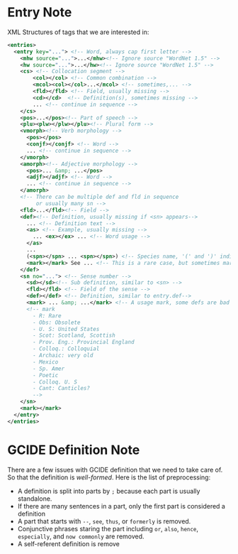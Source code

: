 # Entry Note
XML Structures of tags that we are interested in:

```xml
<entries>
  <entry key="..."> <!-- Word, always cap first letter -->
    <mhw source="...">...</mhw><!-- Ignore source "WordNet 1.5" -->
    <hw source="...">...</hw><!-- Ignore source "WordNet 1.5" -->
    <cs> <!-- Collocation segment -->
    	<col></col> <!-- Common combination -->
      	<mcol><col></col>...</mcol> <!-- sometimes,... -->
      	<fld></fld> <!-- Field, usually missing -->
      	<cd></cd>  <!-- Definition(s), sometimes missing -->
      	... <!-- continue in sequence -->
    </cs>
    <pos>...</pos><!-- Part of speech -->
    <plu><plw></plw></plu><!-- Plural form -->
    <vmorph><!-- Verb morphology -->
      <pos></pos>
      <conjf></conjf> <!-- Word -->
      ... <!-- continue in sequence -->
    </vmorph>
    <amorph><!-- Adjective morphology -->
      <pos>... &amp; ...</pos>
      <adjf></adjf> <!-- Word -->
      ... <!-- continue in sequence -->
    </amorph>
    <!-- There can be multiple def and fld in sequence
         or usually many sn -->
    <fld>...</fld><!-- Field -->
    <def><!-- Definition, usually missing if <sn> appears-->
      ... <!-- Definition text -->
      <as> <!-- Example, usually missing -->
        ... <ex></ex> ... <!-- Word usage -->
      </as>
      ...
      (<spn></spn> ... <spn></spn>) <!-- Species name, '(' and ')' indicates optional -->
      <mark></mark> See ... <!-- This is a rare case, but sometimes mark appears here and followed by "See ..." -->
    </def>
    <sn no="..."> <!-- Sense number -->
      <sd></sd><!-- Sub definition, similar to <sn> -->
      <fld></fld> <!-- Field of the sense -->
      <def></def> <!-- Definition, similar to entry.def-->
      <mark> ... &amp; ...</mark> <!-- A usage mark, some defs are bad -->
      <!-- mark
		- R: Rare
		- Obs: Obsolete
		- U. S: United States
		- Scot: Scotland, Scottish
		- Prov. Eng.: Provincial England
		- Colloq.: Colloquial
		- Archaic: very old
		- Mexico
		- Sp. Amer
		- Poetic
		- Colloq. U. S
		- Cant: Canticles?
		-->
    </sn>
   	<mark></mark>
  </entry>
</entries>
```
# GCIDE Definition Note
There are a few issues with GCIDE definition that we need to take care of.
So that the definition is *well-formed*. Here is the list of preprocessing:

- A definition is split into parts by `;` because each part is usually standalone.
- If there are many sentences in a part, only the first part is considered a definition
- A part that starts with `--`, `see`, `thus`, or `formerly` is removed.
- Conjunctive phrases staring the part including `or`, `also`, `hence`, `especially`, and `now commonly` are removed.
- A self-referent definition is remove
